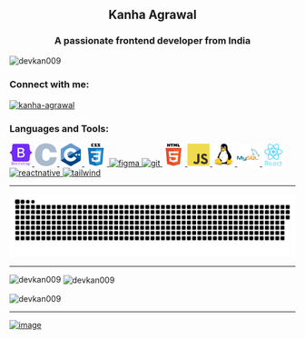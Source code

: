 <h2 align="center"> Kanha Agrawal </h2>
<h3 align="center">A passionate frontend developer from India</h3>

<p align="left"> <img src="https://komarev.com/ghpvc/?username=devkan009&label=Profile%20views&color=0e75b6&style=flat" alt="devkan009" /> </p>

<h3 align="left">Connect with me:</h3>
<p align="left">
<a href="https://linkedin.com/in/kanha-agrawal" target="blank"><img align="center" src="https://raw.githubusercontent.com/rahuldkjain/github-profile-readme-generator/master/src/images/icons/Social/linked-in-alt.svg" alt="kanha-agrawal" height="30" width="40" /></a>
</p>

<h3 align="left">Languages and Tools:</h3>
<p align="left"> <a href="https://getbootstrap.com" target="_blank" rel="noreferrer"> <img src="https://raw.githubusercontent.com/devicons/devicon/master/icons/bootstrap/bootstrap-plain-wordmark.svg" alt="bootstrap" width="40" height="40"/> </a> <a href="https://www.cprogramming.com/" target="_blank" rel="noreferrer"> <img src="https://raw.githubusercontent.com/devicons/devicon/master/icons/c/c-original.svg" alt="c" width="40" height="40"/> </a> <a href="https://www.w3schools.com/cpp/" target="_blank" rel="noreferrer"> <img src="https://raw.githubusercontent.com/devicons/devicon/master/icons/cplusplus/cplusplus-original.svg" alt="cplusplus" width="40" height="40"/> </a> <a href="https://www.w3schools.com/css/" target="_blank" rel="noreferrer"> <img src="https://raw.githubusercontent.com/devicons/devicon/master/icons/css3/css3-original-wordmark.svg" alt="css3" width="40" height="40"/> </a> <a href="https://www.figma.com/" target="_blank" rel="noreferrer"> <img src="https://www.vectorlogo.zone/logos/figma/figma-icon.svg" alt="figma" width="40" height="40"/> </a> <a href="https://git-scm.com/" target="_blank" rel="noreferrer"> <img src="https://www.vectorlogo.zone/logos/git-scm/git-scm-icon.svg" alt="git" width="40" height="40"/> </a> <a href="https://www.w3.org/html/" target="_blank" rel="noreferrer"> <img src="https://raw.githubusercontent.com/devicons/devicon/master/icons/html5/html5-original-wordmark.svg" alt="html5" width="40" height="40"/> </a> <a href="https://developer.mozilla.org/en-US/docs/Web/JavaScript" target="_blank" rel="noreferrer"> <img src="https://raw.githubusercontent.com/devicons/devicon/master/icons/javascript/javascript-original.svg" alt="javascript" width="40" height="40"/> </a> <a href="https://www.linux.org/" target="_blank" rel="noreferrer"> <img src="https://raw.githubusercontent.com/devicons/devicon/master/icons/linux/linux-original.svg" alt="linux" width="40" height="40"/> </a> <a href="https://www.mysql.com/" target="_blank" rel="noreferrer"> <img src="https://raw.githubusercontent.com/devicons/devicon/master/icons/mysql/mysql-original-wordmark.svg" alt="mysql" width="40" height="40"/> </a> <a href="https://reactjs.org/" target="_blank" rel="noreferrer"> <img src="https://raw.githubusercontent.com/devicons/devicon/master/icons/react/react-original-wordmark.svg" alt="react" width="40" height="40"/> </a> <a href="https://reactnative.dev/" target="_blank" rel="noreferrer"> <img src="https://reactnative.dev/img/header_logo.svg" alt="reactnative" width="40" height="40"/> </a> <a href="https://tailwindcss.com/" target="_blank" rel="noreferrer"> <img src="https://www.vectorlogo.zone/logos/tailwindcss/tailwindcss-icon.svg" alt="tailwind" width="40" height="40"/> </a> </p>
<hr>
<picture>
  <source media="(prefers-color-scheme: dark)" srcset="https://raw.githubusercontent.com/DevKan009/DevKan009/develop/github-snake-dark.svg" />
  <!-- <source media="(prefers-color-scheme: light)" srcset="https://raw.githubusercontent.com/DevKan009/DevKan009/develop/github-snake.svg" /> -->
  <img alt="github-snake" src="https://raw.githubusercontent.com/DevKan009/DevKan009/develop/github-snake.svg" />
</picture>

<hr>
<p><img align="left" src="https://github-readme-stats.vercel.app/api/top-langs?username=devkan009&show_icons=true&locale=en&layout=compact" alt="devkan009" /></p>

<p>&nbsp;<img align="center" src="https://github-readme-stats.vercel.app/api?username=devkan009&show_icons=true&locale=en" alt="devkan009" /></p>

<p><img align="center" src="https://github-readme-streak-stats.herokuapp.com/?user=devkan009&" alt="devkan009" /></p>
<hr>
<a href="https://holopin.io/@devkan009"><img width="840" height="409" alt="image" src="https://github.com/user-attachments/assets/ca3bf126-cb86-4d4f-a26c-256ef9e77847" /></a>






<!--
**DevKan009/DevKan009** is a ✨ _special_ ✨ repository because its `README.md` (this file) appears on your GitHub profile.

Here are some ideas to get you started:

- 🔭 I’m currently working on ...
- 🌱 I’m currently learning ...
- 👯 I’m looking to collaborate on ...
- 🤔 I’m looking for help with ...
- 💬 Ask me about ...
- 📫 How to reach me: ...
- 😄 Pronouns: ...
- ⚡ Fun fact: ...
-->
